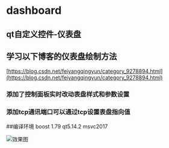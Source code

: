 # dashboard
## qt自定义控件-仪表盘
## 学习以下博客的仪表盘绘制方法   
[https://blog.csdn.net/feiyangqingyun/category_9278894.html](https://blog.csdn.net/feiyangqingyun/category_9278894.html)  
### 添加了控制面板实时改动表盘样式和参数设置
### 添加tcp通讯端口可以通过tcp设置表盘指向值

##编译环境
boost 1.79 qt5.14.2 msvc2017

![效果图](https://i.328888.xyz/2023/04/02/iHXSQv.png)
